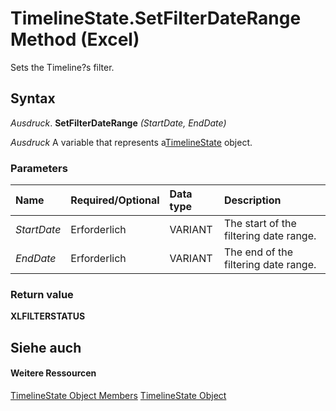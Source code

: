 
# TimelineState.SetFilterDateRange Method (Excel)

Sets the Timeline?s filter.


## Syntax

 _Ausdruck_. **SetFilterDateRange** _(StartDate,_ _EndDate)_

 _Ausdruck_ A variable that represents a[TimelineState](bb92fe09-3cce-8e10-3795-2b9089c27801.md) object.


### Parameters



|**Name**|**Required/Optional**|**Data type**|**Description**|
|:-----|:-----|:-----|:-----|
| _StartDate_|Erforderlich|VARIANT|The start of the filtering date range.|
| _EndDate_|Erforderlich|VARIANT|The end of the filtering date range.|

### Return value

 **XLFILTERSTATUS**


## Siehe auch


#### Weitere Ressourcen


[TimelineState Object Members](http://msdn.microsoft.com/library/6c21dcbb-b0a6-0f24-27f6-6aefafc5f6ec%28Office.15%29.aspx)
[TimelineState Object](bb92fe09-3cce-8e10-3795-2b9089c27801.md)